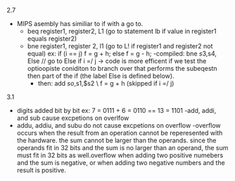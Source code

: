 2.7
  - MIPS asembly has similiar to if with a go to.
    - beq register1, register2, L1 (go to statement lb if value in register1 equals register2)
    - bne register1, register 2, l1 (go to L! if register1 and register2 not equal)
    ex: if (i == j) f = g + h; else f = g - h;
      -compiled: bne $s3,$s4, Else // go to Else if i =/ j -> code is more efficent if we test the optioopiste coniditon to branch over that performs the subeqestn then part of the if (the label Else is defined below).
        - then: add $so,$s1,$s2 \\ f = g + h (skipped if i =/ j)

3.1
  - digits added bit by bit ex: 7 = 0111 + 6 = 0110 == 13 = 1101
  -add, addi, and sub cause excpetions on overlfow
  - addu, addiu, and subu do not cause excpetions on overflow
  -overflow occurs when the result from an operation cannot be reperesented with the hardware. the sum cannot be larger than the operands. since the operands fit in 32 bits and the sum is no larger than an operand, the sum must fit in 32 bits as well.overflow when adding two positive numebers and the sum is negative, or when adding two negative numbers and the result is positive.         